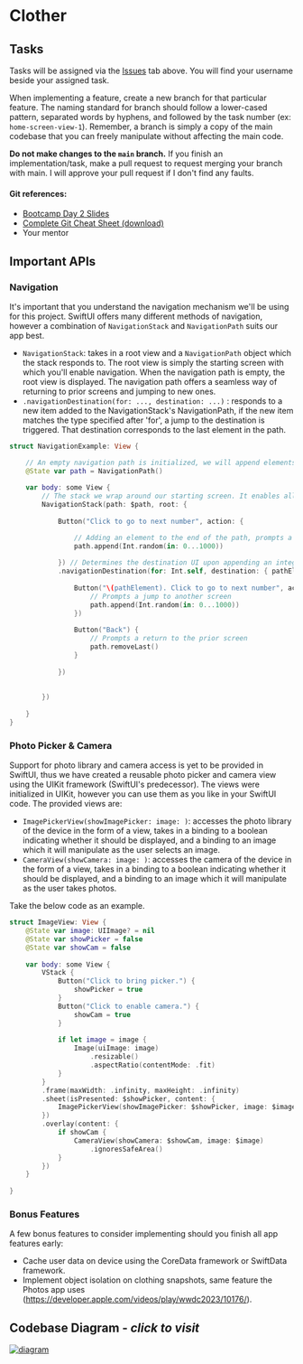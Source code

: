 # Clother

## Tasks
Tasks will be assigned via the [Issues](https://github.com/azooz2003-bit/ClotherApp/issues) tab above. You will find your username beside your assigned task.

When implementing a feature, create a new branch for that particular feature. The naming standard for branch should follow a lower-cased pattern, separated words by hyphens, and followed by the task number (ex: `home-screen-view-1`).
Remember, a branch is simply a copy of the main codebase that you can freely manipulate without affecting the main code. 

**Do not make changes to the `main` branch.** If you finish an implementation/task, make a pull request to request merging your branch with main. I will approve your pull request if I don't find any faults.

#### Git references:
- [Bootcamp Day 2 Slides](https://file.notion.so/f/f/cac72556-53f5-45c8-92b0-965dabb6f4d1/767c936c-a374-40d9-a090-f2b3e414de0f/iOS_Bootcamp_Week_1_Day_2.pdf?id=62d222ae-6d44-4a1e-86b2-89b92760b065&table=block&spaceId=cac72556-53f5-45c8-92b0-965dabb6f4d1&expirationTimestamp=1712383200000&signature=aatV108an8u-Qy8nT5D0rnQuCYOFs1JO1_jjY20bJdw&downloadName=iOS_Bootcamp_Week_1_Day_2.pdf)
- [Complete Git Cheat Sheet (download)](https://wac-cdn.atlassian.com/dam/jcr:e7e22f25-bba2-4ef1-a197-53f46b6df4a5/SWTM-2088_Atlassian-Git-Cheatsheet.pdf?cdnVersion=1538)
- Your mentor

## Important APIs

### Navigation
It's important that you understand the navigation mechanism we'll be using for this project. SwiftUI offers many different methods of navigation, however a combination of `NavigationStack` and `NavigationPath` suits our app best.

- `NavigationStack`: takes in a root view and a `NavigationPath` object which the stack responds to. The root view is simply the starting screen with which you'll enable navigation. When the navigation path is empty, the root view is displayed. The navigation path offers a seamless way of returning to prior screens and jumping to new ones.
- `.navigationDestination(for: ..., destination: ...)` : responds to a new item added to the NavigationStack's NavigationPath, if the new item matches the type specified after 'for', a jump to the destination is triggered. That destination corresponds to the last element in the path.

```swift
struct NavigationExample: View {

    // An empty navigation path is initialized, we will append elements as we want to move to new screens, and pop elements whenever we want to backtrack
    @State var path = NavigationPath()
    
    var body: some View {
        // The stack we wrap around our starting screen. It enables all the necessary interactions for navigation.
        NavigationStack(path: $path, root: {
            
            Button("Click to go to next number", action: {

                // Adding an element to the end of the path, prompts a jump to a new screen
                path.append(Int.random(in: 0...1000))
                
            }) // Determines the destination UI upon appending an integer to the path, as indicated by 'for: Int.self'
            .navigationDestination(for: Int.self, destination: { pathElement in
                
                Button("\(pathElement). Click to go to next number", action: {
                    // Prompts a jump to another screen
                    path.append(Int.random(in: 0...1000))
                })
                
                Button("Back") {
                    // Prompts a return to the prior screen
                    path.removeLast()
                }
                
            })
            
            
        })
        
    }
}
```

### Photo Picker & Camera
Support for photo library and camera access is yet to be provided in SwiftUI, thus we have created a reusable photo picker and camera view using the UIKit framework (SwiftUI's predecessor). The views were initialized in UIKit, however you can use them as you like in your SwiftUI code. The provided views are:
- `ImagePickerView(showImagePicker: image: )`: accesses the photo library of the device in the form of a view, takes in a binding to a boolean indicating whether it should be displayed, and a binding to an image which it will manipulate as the user selects an image.
- `CameraView(showCamera: image: )`: accesses the camera of the device in the form of a view, takes in a binding to a boolean indicating whether it should be displayed, and a binding to an image which it will manipulate as the user takes photos.

Take the below code as an example.

```swift
struct ImageView: View {
    @State var image: UIImage? = nil
    @State var showPicker = false
    @State var showCam = false
    
    var body: some View {
        VStack {
            Button("Click to bring picker.") {
                showPicker = true
            }
            Button("Click to enable camera.") {
                showCam = true
            }
            
            if let image = image {
                Image(uiImage: image)
                    .resizable()
                    .aspectRatio(contentMode: .fit)
            }
        }
        .frame(maxWidth: .infinity, maxHeight: .infinity)
        .sheet(isPresented: $showPicker, content: {
            ImagePickerView(showImagePicker: $showPicker, image: $image)
        })
        .overlay(content: {
            if showCam {
                CameraView(showCamera: $showCam, image: $image)
                    .ignoresSafeArea()
            }
        })
    }
    
}

```

### Bonus Features
A few bonus features to consider implementing should you finish all app features early:
- Cache user data on device using the CoreData framework or SwiftData framework.
- Implement object isolation on clothing snapshots, same feature the Photos app uses (https://developer.apple.com/videos/play/wwdc2023/10176/). 

## Codebase Diagram - *click to visit*
[![diagram](https://github.com/azooz2003-bit/ClotherApp/assets/67667005/1543eff5-9510-4893-b653-48eb378f6352 'a diagram')](https://app.diagrams.net/#G1qLBkZTP4UnzELIIeCISMf3nUIK6pMGCs#%7B%22pageId%22%3A%22C5RBs43oDa-KdzZeNtuy%22%7D)

